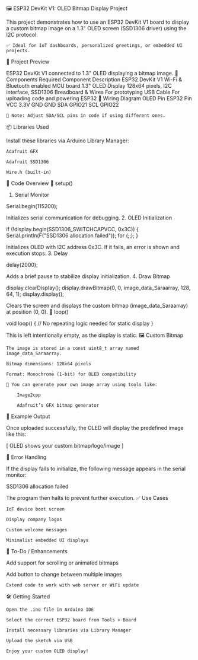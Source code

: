 🖼️ ESP32 DevKit V1: OLED Bitmap Display Project

This project demonstrates how to use an ESP32 DevKit V1 board to display a custom bitmap image on a 1.3" OLED screen (SSD1306 driver) using the I2C protocol.

    ✅ Ideal for IoT dashboards, personalized greetings, or embedded UI projects.

📸 Project Preview


ESP32 DevKit V1 connected to 1.3" OLED displaying a bitmap image.
🧩 Components Required
Component	Description
ESP32 DevKit V1	Wi-Fi & Bluetooth enabled MCU board
1.3" OLED Display	128x64 pixels, I2C interface, SSD1306
Breadboard & Wires	For prototyping
USB Cable	For uploading code and powering ESP32
🔌 Wiring Diagram
OLED Pin	ESP32 Pin
VCC	3.3V
GND	GND
SDA	GPIO21
SCL	GPIO22

    🧠 Note: Adjust SDA/SCL pins in code if using different ones.

📦 Libraries Used

Install these libraries via Arduino Library Manager:

    Adafruit GFX

    Adafruit SSD1306

    Wire.h (built-in)

🧠 Code Overview
📁 setup()
1. Serial Monitor

Serial.begin(115200);

Initializes serial communication for debugging.
2. OLED Initialization

if (!display.begin(SSD1306_SWITCHCAPVCC, 0x3C)) {
  Serial.println(F("SSD1306 allocation failed"));
  for (;;);
}

Initializes OLED with I2C address 0x3C. If it fails, an error is shown and execution stops.
3. Delay

delay(2000);

Adds a brief pause to stabilize display initialization.
4. Draw Bitmap

display.clearDisplay();
display.drawBitmap(0, 0, image_data_Saraarray, 128, 64, 1);
display.display();

Clears the screen and displays the custom bitmap (image_data_Saraarray) at position (0, 0).
🔁 loop()

void loop() {
  // No repeating logic needed for static display
}

This is left intentionally empty, as the display is static.
🖼️ Custom Bitmap

    The image is stored in a const uint8_t array named image_data_Saraarray.

    Bitmap dimensions: 128x64 pixels

    Format: Monochrome (1-bit) for OLED compatibility

    🧰 You can generate your own image array using tools like:

        Image2cpp

        Adafruit’s GFX bitmap generator

🧪 Example Output

Once uploaded successfully, the OLED will display the predefined image like this:

[ OLED shows your custom bitmap/logo/image ]

🚨 Error Handling

If the display fails to initialize, the following message appears in the serial monitor:

SSD1306 allocation failed

The program then halts to prevent further execution.
✅ Use Cases

    IoT device boot screen

    Display company logos

    Custom welcome messages

    Minimalist embedded UI displays

📌 To-Do / Enhancements

Add support for scrolling or animated bitmaps

Add button to change between multiple images

    Extend code to work with web server or WiFi update

🛠 Getting Started

    Open the .ino file in Arduino IDE

    Select the correct ESP32 board from Tools > Board

    Install necessary libraries via Library Manager

    Upload the sketch via USB

    Enjoy your custom OLED display!
